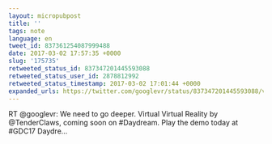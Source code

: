 ```yaml
---
layout: micropubpost
title: ''
tags: note
language: en
tweet_id: 837361254087999488
date: 2017-03-02 17:57:35 +0000
slug: '175735'
retweeted_status_id: 837347201445593088
retweeted_status_user_id: 2878812992
retweeted_status_timestamp: 2017-03-02 17:01:44 +0000
expanded_urls: https://twitter.com/googlevr/status/837347201445593088/video/1
---
```

RT @googlevr: We need to go deeper. Virtual Virtual Reality by @TenderClaws, coming soon on #Daydream. Play the demo today at #GDC17 Daydre…
